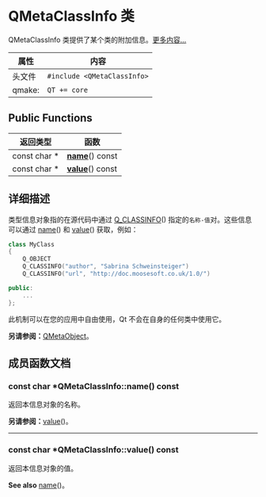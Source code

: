 # QMetaClassInfo 类

QMetaClassInfo 类提供了某个类的附加信息。[更多内容...](#详细描述)

| 属性   | 内容                        |
| ------ | --------------------------- |
| 头文件 | `#include <QMetaClassInfo>` |
| qmake: | `QT += core`                |



## Public Functions

| 返回类型     | 函数                                                         |
| ------------ | ------------------------------------------------------------ |
| const char * | **[name](QMetaClassInfo.md#const-char-qmetaclassinfoname-const)**() const |
| const char * | **[value](QMetaClassInfo.md#const-char-qmetaclassinfovalue-const)**() const |



## 详细描述

类型信息对象指的在源代码中通过 [Q_CLASSINFO](../../O/QObject/QObject.md#qclassinfoname-value)() 指定的`名称-值`对。这些信息可以通过 [name](QMetaClassInfo.md#const-char-qmetaclassinfoname-const)() 和 [value](QMetaClassInfo.md#const-char-qmetaclassinfovalue-const)() 获取，例如：

```cpp
class MyClass
{
    Q_OBJECT
    Q_CLASSINFO("author", "Sabrina Schweinsteiger")
    Q_CLASSINFO("url", "http://doc.moosesoft.co.uk/1.0/")

public:
    ...
};
```

此机制可以在您的应用中自由使用，Qt 不会在自身的任何类中使用它。

**另请参阅：**[QMetaObject](../../M/QMetaObject/QMetaObject.md)。



## 成员函数文档

### const char *QMetaClassInfo::name() const

返回本信息对象的名称。

**另请参阅：**[value](QMetaClassInfo.md#const-char-qmetaclassinfovalue-const)()。

----

### const char *QMetaClassInfo::value() const

返回本信息对象的值。

**See also** [name](QMetaClassInfo.md#const-char-qmetaclassinfoname-const)()。